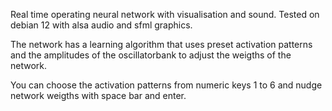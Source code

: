 Real time operating neural network with visualisation and sound.
Tested on debian 12 with alsa audio and sfml graphics.

The network has a learning algorithm that uses preset activation patterns
and the amplitudes of the oscillatorbank to adjust the weigths of the network.

You can choose the activation patterns from numeric keys 1 to 6
and nudge network weigths with space bar and enter.
